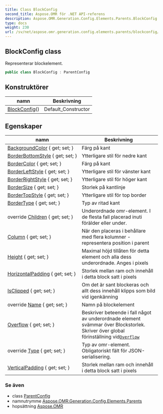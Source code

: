 ```yaml
---
title: Class BlockConfig
second_title: Aspose.OMR för .NET API-referens
description: Aspose.OMR.Generation.Config.Elements.Parents.BlockConfig klass. Representerar blockelement.
type: docs
weight: 230
url: /sv/net/aspose.omr.generation.config.elements.parents/blockconfig/
---
```

## BlockConfig class

Representerar blockelement.

```csharp
public class BlockConfig : ParentConfig
```

## Konstruktörer

| namn | Beskrivning |
| --- | --- |
| [BlockConfig](blockconfig/)() | Default_Constructor |

## Egenskaper

| namn | Beskrivning |
| --- | --- |
| [BackgroundColor](../../aspose.omr.generation.config.elements.parents/blockconfig/backgroundcolor/) { get; set; } | Färg på kant |
| [BorderBottomStyle](../../aspose.omr.generation.config.elements.parents/blockconfig/borderbottomstyle/) { get; set; } | Ytterligare stil för nedre kant |
| [BorderColor](../../aspose.omr.generation.config.elements.parents/blockconfig/bordercolor/) { get; set; } | Färg på kant |
| [BorderLeftStyle](../../aspose.omr.generation.config.elements.parents/blockconfig/borderleftstyle/) { get; set; } | Ytterligare stil för vänster kant |
| [BorderRightStyle](../../aspose.omr.generation.config.elements.parents/blockconfig/borderrightstyle/) { get; set; } | Ytterligare stil för höger kant |
| [BorderSize](../../aspose.omr.generation.config.elements.parents/blockconfig/bordersize/) { get; set; } | Storlek på kantlinje |
| [BorderTopStyle](../../aspose.omr.generation.config.elements.parents/blockconfig/bordertopstyle/) { get; set; } | Ytterligare stil för top border |
| [BorderType](../../aspose.omr.generation.config.elements.parents/blockconfig/bordertype/) { get; set; } | Typ av ritad kant |
| override [Children](../../aspose.omr.generation.config.elements.parents/blockconfig/children/) { get; set; } | Underordnade omr-element. I de flesta fall placerad inuti förälder eller under. |
| [Column](../../aspose.omr.generation.config.elements.parents/blockconfig/column/) { get; set; } | När den placeras i behållare med flera kolumner - representera position i parent |
| [Height](../../aspose.omr.generation.config.elements.parents/blockconfig/height/) { get; set; } | Maximal höjd tillåten för detta element och alla dess underordnade. Anges i pixels |
| [HorizontalPadding](../../aspose.omr.generation.config.elements.parents/blockconfig/horizontalpadding/) { get; set; } | Storlek mellan ram och innehåll i detta block satt i pixels |
| [IsClipped](../../aspose.omr.generation.config.elements.parents/blockconfig/isclipped/) { get; set; } | Om det är sant blockeras och allt dess innehåll klipps som bild vid igenkänning |
| override [Name](../../aspose.omr.generation.config.elements.parents/blockconfig/name/) { get; set; } | Namn på blockelement |
| [Overflow](../../aspose.omr.generation.config.elements.parents/blockconfig/overflow/) { get; set; } | Beskriver beteende i fall något av underordnade element svämmar över Blockstorlek. Skriver över global förinställning vid[`Overflow`](../../aspose.omr.generation/globalpagesettings/overflow/) |
| override [Type](../../aspose.omr.generation.config.elements.parents/blockconfig/type/) { get; set; } | Typ av omr-element. Obligatoriskt fält för JSON-serialisering. |
| [VerticalPadding](../../aspose.omr.generation.config.elements.parents/blockconfig/verticalpadding/) { get; set; } | Storlek mellan ram och innehåll i detta block satt i pixels |

### Se även

* class [ParentConfig](../../aspose.omr.generation.config/parentconfig/)
* namnutrymme [Aspose.OMR.Generation.Config.Elements.Parents](../../aspose.omr.generation.config.elements.parents/)
* hopsättning [Aspose.OMR](../../)


